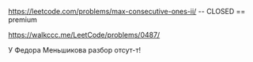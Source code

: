 https://leetcode.com/problems/max-consecutive-ones-ii/ -- CLOSED == premium

https://walkccc.me/LeetCode/problems/0487/

У Федора Меньшикова разбор отсут-т!

